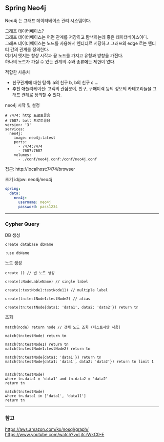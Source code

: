 ## Spring Neo4j

Neo4j 는 그래프 데이터베이스 관리 시스템이다.<br/>

그래프 데이터베이스? <br/>
그래프 데이터베이스는 어떤 관계를 저장하고 탐색하는데 좋은 데이터베이스이다.<br/>
그래프 데이터베이스는 노드를 사용해서 엔티티르 저장하고 그래프의 edge 로는 엔티티 간의 관계를 정의한다.<br/>
여기서 엣지는 항상 시작과 끝 노드를 가지고 유형과 방향을 가진다.<br/>
하나의 노드가 가질 수 있는 관계의 수와 종류에는 제한이 없다.<br/>

적합한 사용처
- 친구관계에 대한 탐색: a의 친구 b, b의 친구 c ...
- 추천 애플리케이션: 고객의 관심분야, 친구, 구매이력 등의 정보의 카테고리들을 그래프 관계로 정의할 수 있다.

neo4j 시작 및 설정
```shell
# 7474: http 프로토콜용
# 7687: bolt 프로토콜용 
version: '3'
services:
  neo4j:
    image: neo4j:latest
    ports:
      - 7474:7474
      - 7687:7687
    volumes:
      - ./conf/neo4j.conf:/conf/neo4j.conf
```

접근: http://localhost:7474/browser <br/>

초기 id/pw: neo4j/neo4j <br/>

```yaml
spring:
  data:
    neo4j:
      username: neo4j
      password: pass1234
```

---

### Cypher Query

DB 생성
```
create database dbName

:use dbName
```

노드 생성
```
create () // 빈 노드 생성

create(:NodeLableName) // single label

create(:testNode1:testNode11) // multiple label

create(tn:testNode1:testNode2) // alias

create(tn:testNode{data1: 'data1', data2: 'data2'}) return tn
```

조회
```
match(node) return node // 전체 노드 조회 (테스트시만 사용)

match(tn:testNode) return tn

match(tn:testNode1) return tn
match(tn:testNode1:testNode2) return tn

match(tn:testNode{data1: 'data1'}) return tn
match(tn:testNode{data1: 'data1', data2: 'data2'}) return tn limit 1


match(tn:testNode)
where tn.data1 = 'data1' and tn.data2 = 'data2' 
return tn

match(tn:testNode)
where tn.data1 in ['data1', 'data11']
return tn
```

---

### 참고

https://aws.amazon.com/ko/nosql/graph/ <br/>
https://www.youtube.com/watch?v=LjtcrWkC0-E
